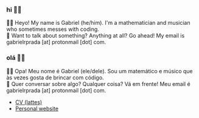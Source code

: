 ### hi 👋🏻

🙋🏻  Heyo! My name is Gabriel (he/him). I'm a mathematician and musician who sometimes messes with coding.  
💌 Want to talk about something? Anything at all? Go ahead! My email is gabrielrprada [at] protonmail [dot] com.

### olá 👋🏻

🙋🏻 Opa! Meu nome é Gabriel (ele/dele). Sou um matemático e músico que às vezes gosta de brincar com código.  
💌 Quer conversar sobre algo? Qualquer coisa? Vá em frente! Meu email é gabrielrprada [at] protonmail [dot] com.

* [CV (lattes)](http://lattes.cnpq.br/1640292493004279)
* [Personal website](https://biel.lv)

<!--
**GabrielRPrada/GabrielRPrada** is a ✨ _special_ ✨ repository because its `README.md` (this file) appears on your GitHub profile.

Here are some ideas to get you started:

- 🔭 I’m currently working on ...
- 🌱 I’m currently learning ...
- 👯 I’m looking to collaborate on ...
- 🤔 I’m looking for help with ...
- 💬 Ask me about ...
- 📫 How to reach me: ...
- 😄 Pronouns: ...
- ⚡ Fun fact: ...
-->
